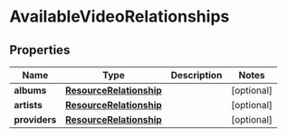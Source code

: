 
# AvailableVideoRelationships

## Properties
Name | Type | Description | Notes
------------ | ------------- | ------------- | -------------
**albums** | [**ResourceRelationship**](ResourceRelationship.md) |  |  [optional]
**artists** | [**ResourceRelationship**](ResourceRelationship.md) |  |  [optional]
**providers** | [**ResourceRelationship**](ResourceRelationship.md) |  |  [optional]



